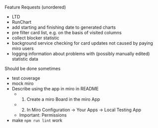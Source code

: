Feature Requests (unordered)
* LTD
* RunChart
* add starting and finishing date to generated charts
* pre filter card list, e.g. on the basis of visited columns
* collect blocker statistic
* background service checking for card updates not caused by paying miro users
* logging information about problems with (possibly manually edited) statistic data

Should be done sometimes
* test coverage
* mock miro
* Describe using the app in miro in README
  - 1) Create a miro Board in the miro App
  - 2) In Miro Configuration -> Your Apps -> Local Testing App
  - Important: Permissions
* make `npm run lint` work
